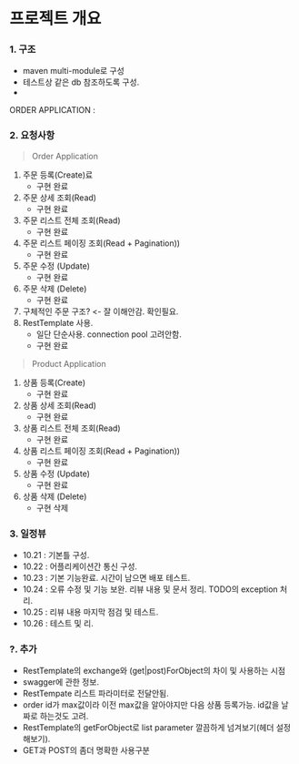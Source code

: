 # 프로젝트 개요

### 1. 구조

* maven multi-module로 구성
* 테스트상 같은 db 참조하도록 구성.
* 

ORDER APPLICATION :

### 2. 요청사항

> Order Application

1. 주문 등록(Create)료
   * 구현 완료
2. 주문 상세 조회(Read)
   * 구현 완료
3. 주문 리스트 전체 조회(Read)
   * 구현 완료
4. 주문 리스트 페이징 조회(Read + Pagination))
   * 구현 완료
5. 주문 수정 (Update)
   * 구현 완료
6. 주문 삭제 (Delete)
   * 구현 완료
7. 구체적인 주문 구조? <- 잘 이해안감. 확인필요.
8. RestTemplate 사용.
   * 일단 단순사용. connection pool 고려안함.
   * 구현 완료

> Product Application

1. 상품 등록(Create)
   * 구현 완료
3. 상품 상세 조회(Read)
   * 구현 완료
3. 상품 리스트 전체 조회(Read)
   * 구현 완료
4. 상품 리스트 페이징 조회(Read + Pagination))
   * 구현 완료
5. 상품 수정 (Update)
   * 구현 완료
7. 상품 삭제 (Delete)
   * 구현 삭제

### 3. 일정뷰

* 10.21 : 기본틀 구성.
* 10.22 : 어플리케이션간 통신 구성.
* 10.23 : 기본 기능완료. 시간이 남으면 배포 테스트.
* 10.24 : 오류 수정 및 기능 보완. 리뷰 내용 및 문서 정리. TODO의 exception 처리.
* 10.25 : 리뷰 내용 마지막 점검 및 테스트.
* 10.26 : 테스트 및 리.

### ?. 추가
* RestTemplate의 exchange와 (get|post)ForObject의 차이 및 사용하는 시점
* swagger에 관한 정보.
* RestTempate 리스트 파라미터로 전달안됨.
* order id가 max값이라 이전 max값을 알아야지만 다음 상품 등록가능. id값을 날짜로 하는것도 고려.
* RestTemplate의 getForObject로 list parameter 깔끔하게 넘겨보기(헤더 설정해보기).
* GET과 POST의 좀더 명확한 사용구분